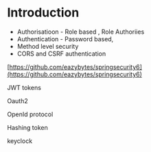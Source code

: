# Introduction

* Authorisatioon - Role based , Role Authoriies
* Authentication - Password based,&#x20;
* Method level security
* CORS and CSRF authentication

[https://github.com/eazybytes/springsecurity6](https://github.com/eazybytes/springsecurity6)



JWT tokens

Oauth2

OpenId protocol

Hashing token

keyclock

